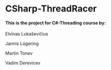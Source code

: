 # CSharp-ThreadRacer
#### This is the project for C#-Threading course by:

Elvinas Lukaševičius

Jannis Lügering

Martin Tonev

Vadim Derevicev
